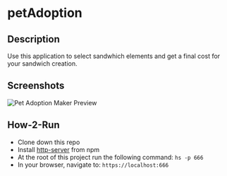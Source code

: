 # petAdoption

## Description
Use this application to select sandwhich elements and get a final cost for your sandwich creation.

## Screenshots
![Pet Adoption Maker Preview]()

## How-2-Run
* Clone down this repo
* Install [http-server](https://www.npmjs.com/package/http-server) from npm
* At the root of this project run the following command: `hs -p 666`
* In your browser, navigate to: `https://localhost:666`
